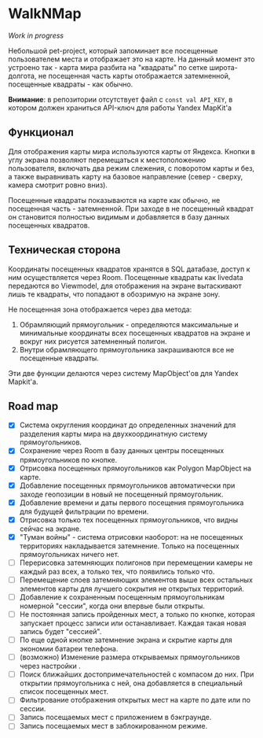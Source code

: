 
# WalkNMap
*Work in progress*

Небольшой pet-project, который запоминает все посещенные пользователем места и отображает это на карте.
На данный момент это устроено так - карта мира разбита на "квадраты" по сетке широта-долгота, не посещенная часть карты отображается затемненной, посещенные квадраты - как обычно.

**Внимание**: в репозитории отсутствует файл с `const val API_KEY`, в котором должен храниться API-ключ для работы Yandex MapKit'a

## Функционал
Для отображения карты мира используются карты от Яндекса. 
Кнопки в углу экрана позволяют перемещаться к местоположению пользователя, включать два режим слежения, с поворотом карты и без, а также выравнивать карту на базовое направление (север - сверху, камера смотрит ровно вниз).

Посещенные квадраты показываются на карте как обычно, не посещенная часть - затемненной. При заходе в не посещенный квадрат он становится полностью видимым и добавляется в базу данных посещенных квадратов.

## Техническая сторона
Координаты посещенных квадратов хранятся в SQL датабазе, доступ к ним осуществляется через Room. Посещенные квадраты как livedata передаются во Viewmodel, для отображения на экране вытаскивают лишь те квадраты, что попадают в обозримую на экране зону. 

Не посещенная зона отображается через два метода:
1. Обрамляющий прямоугольник - определяются максимальные и минимальные координаты всех посещенных квадратов на экране и вокруг них рисуется затемненный полигон.
2. Внутри обрамляющего прямоугольника закрашиваются все не посещенные квадраты.

Эти две функции делаются через систему MapObject'ов для Yandex Mapkit'а.

## Road map

 - [x] Система округления координат до определенных значений для разделения карты мира на двухкоординатную систему прямоугольников.
 - [x] Сохранение через Room в базу данных центры посещенных прямоугольников по кнопке.
 - [x] Отрисовка посещенных прямоугольников как Polygon MapObject на карте.
 - [x] Добавление посещенных прямоугольников автоматически при заходе геопозиции в новый не посещенный прямоугольник.
 - [x] Добавление времени и даты первого посещения прямоугольника для будущей фильтрации по времени.
 - [x] Отрисовка только тех посещенных прямоугольников, что видны сейчас на экране.
 - [x] "Туман войны" - система отрисовки наоборот: на не посещенных территориях накладывается затемнение. Только на посещенных прямоугольниках ничего нет. 
 - [ ] Перерисовка затемняющих полигонов при перемещении камеры не каждый раз всех, а только тех, что появились только что.
 - [ ] Перемещение слоев затемняющих элементов выше всех остальных элементов карты для лучшего сокрытия не открытых территорий.
 - [ ] Добавление к сохраненным посещенным прямоугольникам номерной "сессии", когда они впервые были открыты.
 - [ ] Не постоянная запись пройденных мест, а только по кнопке, которая запускает процесс записи или останавливает. Каждая такая новая запись будет "сессией".
 - [ ] По еще одной кнопке затемнение экрана и скрытие карты для экономии батареи телефона.
 - [ ] (возможно) Изменение размера открываемых прямоугольников через настройки .
 - [ ] Поиск ближайших достопримечательностей с компасом до них. При открытии прямоугольника с ней, она добавляется в специальный список посещенных мест.
 - [ ] Фильтрование отображения открытых мест на карте по дате или по сессии.
 - [ ] Запись посещаемых мест с приложением в бэкграунде.
 - [ ] Запись посещаемых мест в заблокированном режиме.
